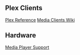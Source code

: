 ## Plex Clients

[Plex Reference](https://www.plex.tv/media-server-downloads/?cat=plex)
[Media Clients Wiki](https://mediaclients.wiki/en/Plex)

## Hardware

[Media Player Support](https://docs.google.com/spreadsheets/d/15Wf_jy5WqOPShczFKQB28cCetBgAGcnA0mNOG-ePwDc/edit?gid=0#gid=0)
